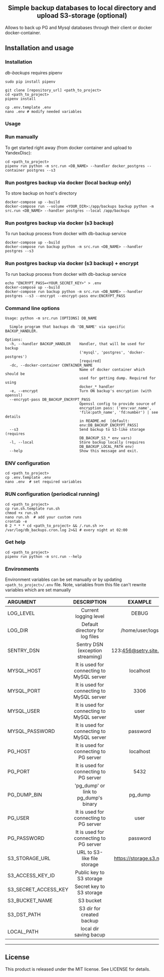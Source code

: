 <h2 align="center">Simple backup databases to local directory and upload S3-storage (optional)</h2>

Allows to back up PG and Mysql databases through their client or docker docker-container.

## Installation and usage
### Installation
*db-backups* requires pipenv
```shell script
sudo pip install pipenv
```

```shell script
git clone [repository_url] <path_to_project>
cd <path_to_project>
pipenv install

cp .env.template .env
nano .env # modify needed variables
```

### Usage

### Run manually 
To get started right away (from docker container and upload to YandexDisc):
```shell script
cd <path_to_project>
pipenv run python -m src.run <DB_NAME> --handler docker_postgres --container postgres --s3
```

### Run postgres backup via docker (local backup only)
To store backup on host's directory
```shell script
docker-compose up --build
docker-compose run --volume <YOUR_DIR>:/app/backups backup python -m src.run <DB_NAME> --handler postgres --local /app/backups 
```

### Run postgres backup via docker (s3 backup)
To run backup process from docker with db-backup service
```shell script
docker-compose up --build
docker-compose run backup python -m src.run <DB_NAME> --handler postgres --s3
```

### Run postgres backup via docker (s3 backup) + encrypt
To run backup process from docker with db-backup service
```shell
echo "ENCRYPT_PASS=<YOUR_SECRET_KEY>" > .env
docker-compose up --build
docker-compose run backup python -m src.run <DB_NAME> --handler postgres --s3 --encrypt --encrypt-pass env:ENCRYPT_PASS
```

### Command line options
```text
Usage: python -m src.run [OPTIONS] DB_NAME

  Simple program that backups db 'DB_NAME' via specific BACKUP_HANDLER.

Options:
  -h, --handler BACKUP_HANDLER    Handler, that will be used for backup
                                  ('mysql', 'postgres', 'docker-postgres')
                                  [required]
  -dc, --docker-container CONTAINER_NAME
                                  Name of docker container which should be
                                  used for getting dump. Required for using
                                  docker_* handler
  -e, --encrypt                   Turn ON backup's encryption (with openssl)
  --encrypt-pass DB_BACKUP_ENCRYPT_PASS
                                  Openssl config to provide source of
                                  encryption pass: ('env:var_name',
                                  'file:path_name', 'fd:number') | see details
                                  in README.md  [default:
                                  env:DB_BACKUP_ENCRYPT_PASS]
  --s3                            Send backup to S3-like storage (requires
                                  DB_BACKUP_S3_* env vars)
  -l, --local                     Store backup locally (requires
                                  DB_BACKUP_LOCAL_PATH env)
  --help                          Show this message and exit.
```


### ENV configuration
```shell script
cd <path_to_project>
cp .env.template .env
nano .env  # set required variables
```

### RUN configuration (periodical running) 
```shell script
cd <path_to_project>
cp run.sh.template run.sh
chmod +x run.sh
nano run.sh  # add your custom runs
crontab -e
0 2 * * * cd <path_to_project> && /.run.sh >> /var/log/db_backups.cron.log 2>&1 # every night at 02:00
```

### Get help
```shell script
cd <path_to_project>
pipenv run python -m src.run --help
```


### Environments

Environment variables can be set manually or by updating `<path_to_project>/.env` file. 
Note, variables from this file can't rewrite variables which are set manually 


| ARGUMENT             |                DESCRIPTION                |         EXAMPLE         |           DEFAULT          |
|:---------------------|:-----------------------------------------:|:-----------------------:|:--------------------------:|
| LOG_LEVEL            |           Current logging level           |          DEBUG          |            INFO            |    
| LOG_DIR              |      Default directory for log files      |     /home/user/logs     |  <path_to_project>/logs/   |
| SENTRY_DSN           |     Sentry DSN (exception streaming)      | 123:456@setry.site.ru/1 |                            |
| MYSQL_HOST           | It is used for connecting to MySQL server |        localhost        |         localhost          |
| MYSQL_PORT           | It is used for connecting to MySQL server |          3306           |            3306            |
| MYSQL_USER           | It is used for connecting to MySQL server |          user           |            root            |
| MYSQL_PASSWORD       | It is used for connecting to MySQL server |        password         |          password          |
| PG_HOST              |  It is used for connecting to PG server   |        localhost        |         localhost          |
| PG_PORT              |  It is used for connecting to PG server   |          5432           |            5432            |
| PG_DUMP_BIN          |   'pg_dump' or link to pg_dump's binary   |         pg_dump         |          pg_dump           |
| PG_USER              |  It is used for connecting to PG server   |          user           |          postgres          |
| PG_PASSWORD          |  It is used for connecting to PG server   |        password         |          password          |
| S3_STORAGE_URL       |        URL to S3-like file storage        | https://storage.s3.net/ |                            |
| S3_ACCESS_KEY_ID     |         Public key to S3 storage          |                         |                            |
| S3_SECRET_ACCESS_KEY |         Secret key to S3 storage          |                         |                            |
| S3_BUCKET_NAME       |                 S3 bucket                 |                         |                            |
| S3_DST_PATH          |         S3 dir for created backup         |                         |                            |
| LOCAL_PATH           |          local dir saving bacup           |                         |                            |

* * *

## License

This product is released under the MIT license. See LICENSE for details.
